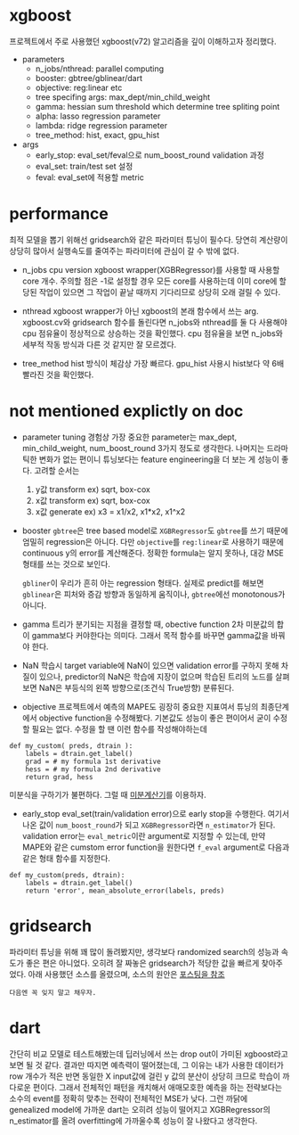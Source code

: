 # xgboost
프로젝트에서 주로 사용했던 xgboost(v72) 알고리즘을 깊이 이해하고자 정리했다.
- parameters
    - n_jobs/nthread: parallel computing
    - booster: gbtree/gblinear/dart
    - objective: reg:linear etc
    - tree specifing args: max_dept/min_child_weight
    - gamma: hessian sum threshold which determine tree spliting point
    - alpha: lasso regression parameter
    - lambda: ridge regression parameter
    - tree_method: hist, exact, gpu_hist
- args
    - early_stop: eval_set/feval으로 num_boost_round validation 과정
    - eval_set: train/test set 설정
    - feval: eval_set에 적용할 metric


# performance
최적 모델을 뽑기 위해선 gridsearch와 같은 파라미터 튜닝이 필수다. 당연히 계산량이 상당히 많아서 실행속도를 줄여주는 파라미터에 관심이 갈 수 밖에 없다.

- n_jobs
cpu version xgboost wrapper(XGBRegressor)를 사용할 때 사용할 core 개수.
주의할 점은 -1로 설정할 경우 모든 core를 사용하는데 이미 core에 할당된 작업이 있으면 그 작업이 끝날 때까지 기다리므로 상당히 오래 걸릴 수 있다.

- nthread
xgboost wrapper가 아닌 xgboost의 본래 함수에서 쓰는 arg.
xgboost.cv와 gridsearch 함수를 돌린다면 n_jobs와 nthread를 둘 다 사용해야 cpu 점유율이 정상적으로 상승하는 것을 확인했다. cpu 점유율을 보면 n_jobs와 세부적 작동 방식과 다른 것 같지만 잘 모르겠다.


- tree_method
hist 방식이 체감상 가장 빠르다. gpu_hist 사용시 hist보다 약 6배 빨라진 것을 확인했다.


# not mentioned explictly on doc

- parameter tuning
경험상 가장 중요한 parameter는 max_dept, min_child_weight, num_boost_round 3가지 정도로 생각한다. 나머지는 드라마틱한 변화가 없는 편이니 튜닝보다는 feature engineering을 더 보는 게 성능이 좋다. 고려할 순서는
    1. y값 transform ex) sqrt, box-cox
    2. x값 transform ex) sqrt, box-cox
    3. x값 generate ex) x3 = x1/x2, x1*x2, x1^x2

- booster
    `gbtree`은 tree based model로 `XGBRegressor`도 `gbtree`를 쓰기 때문에 엄밀히 regression은 아니다.
    다만 `objective`를 `reg:linear`로 사용하기 때문에 continuous y의 error를 계산해준다. 정확한 formula는 알지 못하나, 대강 MSE형태를 쓰는 것으로 보인다.

    `gbliner`이 우리가 흔히 아는 regression 형태다. 실제로 predict를 해보면 `gblinear`은 피처와 증감 방향과 동일하게 움직이나, `gbtree`에선 monotonous가 아니다.
- gamma
    트리가 분기되는 지점을 결정할 때, obective function 2차 미분값의 합이 gamma보다 커야한다는 의미다. 그래서 목적 함수를 바꾸면 gamma값을 바꿔야 한다.


- NaN
학습시 target variable에 NaN이 있으면 validation error를 구하지 못해 차질이 있으나, predictor의 NaN은 학습에 지장이 없으며 학습된 트리의 노드를 살펴보면
NaN은 부등식의 왼쪽 방향으로(조건식 True방향) 분류된다.

- objective
프로젝트에서 예측의 MAPE도 굉장히 중요한 지표여서 튜닝의 최종단계에서 objective function을 수정해봤다. 기본값도 성능이 좋은 편이어서 굳이 수정할 필요는 없다. 수정을 할 땐 이런 함수를 작성해야하는데
```
def my_custom( preds, dtrain ):
    labels = dtrain.get_label()
    grad = # my formula 1st derivative
    hess = # my formula 2nd derivative
    return grad, hess
```
미분식을 구하기가 불편하다. 그럴 때 [미분계산기](https://www.wolframalpha.com/calculators/derivative-calculator/)를 이용하자.


- early_stop
eval_set(train/validation error)으로 early stop을 수행한다. 여기서 나온 값이 `num_boost_round`가 되고 `XGBRegressor`라면 `n_estimator`가 된다. validation error는 `eval_metric`이란 argument로 지정할 수 있는데, 만약 MAPE와 같은 cumstom error function을 원한다면 `f_eval` argument로 다음과 같은 형태 함수를 지정한다.
```
def my_custom(preds, dtrain):
    labels = dtrain.get_label()    
    return 'error', mean_absolute_error(labels, preds)
```


# gridsearch
파라미터 튜닝을 위해 꽤 많이 돌려봤지만, 생각보다 randomized search의 성능과 속도가 좋은 편은 아니었다.
오히려 잘 짜놓은 gridsearch가 적당한 값을 빠르게 찾아주었다. 아래 사용했던 소스를 올렸으며, 소스의 원안은 [포스팅을 참조](https://www.analyticsvidhya.com/blog/2016/03/complete-guide-parameter-tuning-xgboost-with-codes-python/)
```
다음엔 꼭 잊지 말고 채우자.

```

# dart

간단히 비교 모델로 테스트해봤는데 딥러닝에서 쓰는 drop out이 가미된 xgboost라고 보면 될 것 같다. 결과만 따지면 예측력이 떨어졌는데, 그 이유는 내가 사용한 데이터가 row 개수가 적은 반면 동일한 X input값에 걸린 y 값의 분산이 상당히 크므로 학습이 까다로운 편이다. 그래서 전체적인 패턴을 캐치해서 애매모호한 예측을 하는 전략보다는 소수의 event를 정확히 맞추는 전략이 전체적인 MSE가 낮다. 그런 까닭에 genealized model에 가까운 dart는 오히려 성능이 떨어지고 XGBRegressor의 n_estimator를 올려 overfitting에 가까울수록 성능이 잘 나왔다고 생각한다.
